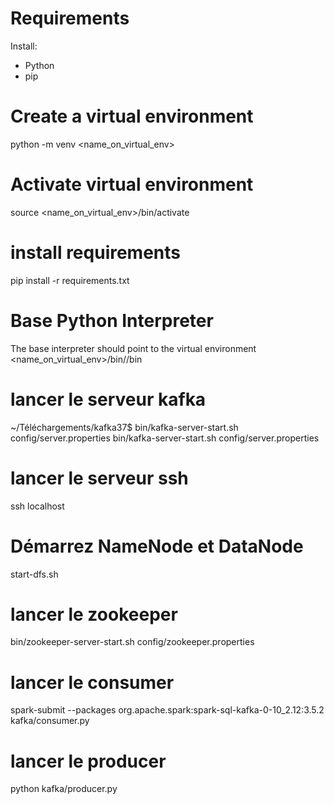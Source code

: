 # Requirements
Install:
* Python
* pip

# Create a virtual environment
python -m venv <name_on_virtual_env>

# Activate virtual environment
source <name_on_virtual_env>/bin/activate

# install requirements
pip install -r requirements.txt

# Base Python Interpreter
The base interpreter should point to the virtual environment
<name_on_virtual_env>/bin//bin



# lancer le serveur kafka
~/Téléchargements/kafka37$ bin/kafka-server-start.sh config/server.properties
bin/kafka-server-start.sh config/server.properties


# lancer le serveur ssh
ssh localhost

# Démarrez NameNode et DataNode
start-dfs.sh

# lancer le zookeeper
bin/zookeeper-server-start.sh config/zookeeper.properties

# lancer le consumer
spark-submit --packages org.apache.spark:spark-sql-kafka-0-10_2.12:3.5.2 kafka/consumer.py

# lancer le producer
python kafka/producer.py


